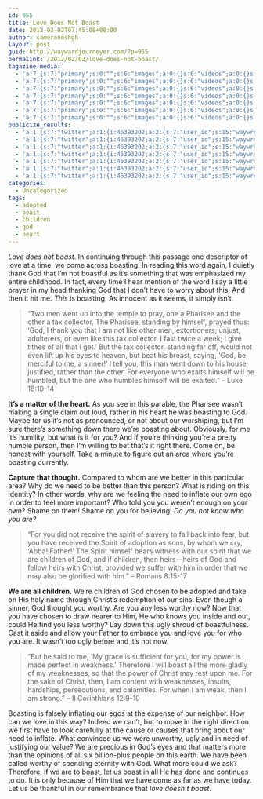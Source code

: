 ```yaml
---
id: 955
title: Love Does Not Boast
date: 2012-02-02T07:45:08+00:00
author: cameroneshgh
layout: post
guid: http://waywardjourneyer.com/?p=955
permalink: /2012/02/02/love-does-not-boast/
tagazine-media:
  - 'a:7:{s:7:"primary";s:0:"";s:6:"images";a:0:{}s:6:"videos";a:0:{}s:11:"image_count";s:1:"0";s:6:"author";s:8:"19879429";s:7:"blog_id";s:8:"19280981";s:9:"mod_stamp";s:19:"2012-02-02 12:37:30";}'
  - 'a:7:{s:7:"primary";s:0:"";s:6:"images";a:0:{}s:6:"videos";a:0:{}s:11:"image_count";s:1:"0";s:6:"author";s:8:"19879429";s:7:"blog_id";s:8:"19280981";s:9:"mod_stamp";s:19:"2012-02-02 12:37:30";}'
  - 'a:7:{s:7:"primary";s:0:"";s:6:"images";a:0:{}s:6:"videos";a:0:{}s:11:"image_count";s:1:"0";s:6:"author";s:8:"19879429";s:7:"blog_id";s:8:"19280981";s:9:"mod_stamp";s:19:"2012-02-02 12:37:30";}'
  - 'a:7:{s:7:"primary";s:0:"";s:6:"images";a:0:{}s:6:"videos";a:0:{}s:11:"image_count";s:1:"0";s:6:"author";s:8:"19879429";s:7:"blog_id";s:8:"19280981";s:9:"mod_stamp";s:19:"2012-02-02 12:37:30";}'
  - 'a:7:{s:7:"primary";s:0:"";s:6:"images";a:0:{}s:6:"videos";a:0:{}s:11:"image_count";s:1:"0";s:6:"author";s:8:"19879429";s:7:"blog_id";s:8:"19280981";s:9:"mod_stamp";s:19:"2012-02-02 12:37:30";}'
  - 'a:7:{s:7:"primary";s:0:"";s:6:"images";a:0:{}s:6:"videos";a:0:{}s:11:"image_count";s:1:"0";s:6:"author";s:8:"19879429";s:7:"blog_id";s:8:"19280981";s:9:"mod_stamp";s:19:"2012-02-02 12:37:30";}'
  - 'a:7:{s:7:"primary";s:0:"";s:6:"images";a:0:{}s:6:"videos";a:0:{}s:11:"image_count";s:1:"0";s:6:"author";s:8:"19879429";s:7:"blog_id";s:8:"19280981";s:9:"mod_stamp";s:19:"2012-02-02 12:37:30";}'
publicize_results:
  - 'a:1:{s:7:"twitter";a:1:{i:46393202;a:2:{s:7:"user_id";s:15:"waywrdjourneyer";s:7:"post_id";s:18:"165053248867270658";}}}'
  - 'a:1:{s:7:"twitter";a:1:{i:46393202;a:2:{s:7:"user_id";s:15:"waywrdjourneyer";s:7:"post_id";s:18:"165053248867270658";}}}'
  - 'a:1:{s:7:"twitter";a:1:{i:46393202;a:2:{s:7:"user_id";s:15:"waywrdjourneyer";s:7:"post_id";s:18:"165053248867270658";}}}'
  - 'a:1:{s:7:"twitter";a:1:{i:46393202;a:2:{s:7:"user_id";s:15:"waywrdjourneyer";s:7:"post_id";s:18:"165053248867270658";}}}'
  - 'a:1:{s:7:"twitter";a:1:{i:46393202;a:2:{s:7:"user_id";s:15:"waywrdjourneyer";s:7:"post_id";s:18:"165053248867270658";}}}'
  - 'a:1:{s:7:"twitter";a:1:{i:46393202;a:2:{s:7:"user_id";s:15:"waywrdjourneyer";s:7:"post_id";s:18:"165053248867270658";}}}'
  - 'a:1:{s:7:"twitter";a:1:{i:46393202;a:2:{s:7:"user_id";s:15:"waywrdjourneyer";s:7:"post_id";s:18:"165053248867270658";}}}'
categories:
  - Uncategorized
tags:
  - adopted
  - boast
  - children
  - god
  - heart
---
```

_Love does not boast_. In continuing through this passage one descriptor of love at a time, we come across boasting. In reading this word again, I quietly thank God that I&#8217;m not boastful as it&#8217;s something that was emphasized my entire childhood. In fact, every time I hear mention of the word I say a little prayer in my head thanking God that I don&#8217;t have to worry about this. And then it hit me. _This_ is boasting. As innocent as it seems, it simply isn&#8217;t.

> &#8220;Two men went up into the temple to pray, one a Pharisee and the other a tax collector. The Pharisee, standing by himself, prayed thus: ‘God, I thank you that I am not like other men, extortioners, unjust, adulterers, or even like this tax collector. I fast twice a week; I give tithes of all that I get.’ But the tax collector, standing far off, would not even lift up his eyes to heaven, but beat his breast, saying, ‘God, be merciful to me, a sinner!’ I tell you, this man went down to his house justified, rather than the other. For everyone who exalts himself will be humbled, but the one who humbles himself will be exalted.” &#8211; Luke 18:10-14

**It&#8217;s a matter of the heart.** As you see in this parable, the Pharisee wasn&#8217;t making a single claim out loud, rather in his heart he was boasting to God. Maybe for us it&#8217;s not as pronounced, or not about our worshiping, but I&#8217;m sure there&#8217;s something down there we&#8217;re boasting about. Obviously, for me it&#8217;s humility, but what is it for you? And if you&#8217;re thinking you&#8217;re a pretty humble person, then I&#8217;m willing to bet that&#8217;s it right there. Come on, be honest with yourself. Take a minute to figure out an area where you&#8217;re boasting currently.

**Capture that thought.** Compared to whom are we better in this particular area? Why do we need to be better than this person? What is riding on this identity? In other words, why are we feeling the need to inflate our own ego in order to feel more important? Who told you you weren&#8217;t enough on your own? Shame on them! Shame on you for believing! _Do you not know who you are?_

> &#8220;For you did not receive the spirit of slavery to fall back into fear, but you have received the Spirit of adoption as sons, by whom we cry, &#8216;Abba! Father!&#8217; The Spirit himself bears witness with our spirit that we are children of God, and if children, then heirs—heirs of God and fellow heirs with Christ, provided we suffer with him in order that we may also be glorified with him.&#8221; &#8211; Romans 8:15-17

**We are all children.** We&#8217;re children of God chosen to be adopted and take on His holy name through Christ&#8217;s redemption of our sins. Even though a sinner, God thought you worthy. Are you any less worthy now? Now that you have chosen to draw nearer to Him, He who knows you inside and out, could He find you less worthy? Lay down this ugly shroud of boastfulness. Cast it aside and allow your Father to embrace you and love you for who you are. It wasn&#8217;t too ugly before and it&#8217;s not now.

> &#8220;But he said to me, &#8216;My grace is sufficient for you, for my power is made perfect in weakness.&#8217; Therefore I will boast all the more gladly of my weaknesses, so that the power of Christ may rest upon me. For the sake of Christ, then, I am content with weaknesses, insults, hardships, persecutions, and calamities. For when I am weak, then I am strong.&#8221; &#8211; II Corinthians 12:9-10

Boasting is falsely inflating our egos at the expense of our neighbor. How can we love in this way? Indeed we can&#8217;t, but to move in the right direction we first have to look carefully at the cause or causes that bring about our need to inflate. What convinced us we were unworthy, ugly and in need of justifying our value? We are precious in God&#8217;s eyes and that matters more than the opinions of all six billion-plus people on this earth. We have been called worthy of spending eternity with God. What more could we ask? Therefore, if we are to boast, let us boast in all He has done and continues to do. It is only because of Him that we have come as far as we have today. Let us be thankful in our remembrance that _love doesn&#8217;t boast_.